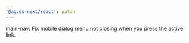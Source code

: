 ```yaml
---
'@ag.ds-next/react': patch
---
```


main-nav: Fix mobile dialog menu not closing when you press the active link.
